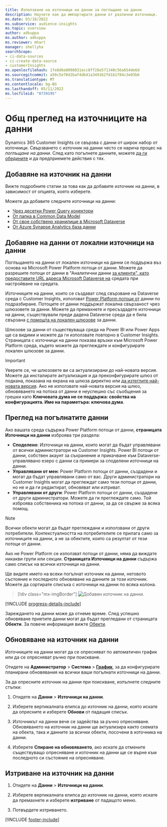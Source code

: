 ```yaml
---
title: Използване на източници на данни за поглъщане на данни
description: Научете как да импортирате данни от различни източници.
ms.date: 03/18/2022
ms.subservice: audience-insights
ms.topic: overview
author: adkuppa
ms.author: adkuppa
ms.reviewer: mhart
manager: shellyha
searchScope:
- ci-data-sources
- ci-create-data-source
- customerInsights
ms.openlocfilehash: 1fe8d6e8098831ecc8ff28e571340c56a654de6d
ms.sourcegitcommit: a50c5e70d2baf4db41a349162fd1b1f84c3e03b6
ms.translationtype: MT
ms.contentlocale: bg-BG
ms.lasthandoff: 05/11/2022
ms.locfileid: "8739195"
---
```

# <a name="data-sources-overview"></a>Общ преглед на източниците на данни



Dynamics 365 Customer Insights се свързва с данни от широк набор от източници. Свързването с източник на данни често се нарича процес на *поглъщане на данни*. След като погълнете данните, можете [да ги обедините](data-unification.md) и да предприемете действия с тях.

## <a name="add-a-data-source"></a>Добавяне на източник на данни

Вижте подробните статии за това как да добавите източник на данни, в зависимост от опцията, която изберете.

Можете да добавите следните източници на данни:

- [Чрез десетки Power Query конектори](connect-power-query.md)
- [От папка в Common Data Model](connect-common-data-model.md)
- [От свое собствено хранилище в Microsoft Dataverse](connect-dataverse-managed-lake.md)
- [От Azure Synapse Analytics база данни](connect-synapse.md)

## <a name="add-data-from-on-premises-data-sources"></a>Добавяне на данни от локални източници на данни

Поглъщането на данни от локален източници на данни се поддържа въз основа на Microsoft Power Platform потоци от данни. Можете да разрешите потоци от данни в "Аналитични данни [за клиенти", като предоставите URL адреса Microsoft Dataverse на](create-environment.md) средата при настройване на средата.

Източниците на данни, които се създават след свързване на Dataverse среда с Customer Insights, използват [Power Platform потоци от](/power-query/dataflows/overview-dataflows-across-power-platform-dynamics-365) данни по подразбиране. Потоците от данни поддържат локална свързаност чрез шлюзовете за данни. Можете да премахнете и пресъздадете източници на данни, съществували преди дадена Dataverse среда да е била свързана [с помощта на локален шлюзове](/data-integration/gateway/service-gateway-app) за данни.

Шлюзове за данни от съществуваща среда на Power BI или Power Apps ще са видими и можете да ги използвате повторно в Customer Insights. Страницата с източници на данни показва връзки към Microsoft Power Platform среда, където можете да преглеждате и конфигурирате локален шлюзове за данни.

> [!IMPORTANT]
> Уверете се, че шлюзовете ви са актуализирани до най-новата версия. Можете да инсталирате актуализация и да преконфигурирате шлюз от подкана, показана на екрана на шлюза директно или [да изтеглите най-новата версия](https://powerapps.microsoft.com/downloads/). Ако не използвате най-новата версия на шлюз, обновяването на потока от данни е неуспешно със съобщения за грешки като **Ключовата дума не се поддържа: свойства на конфигурацията. Име на параметъра: ключова дума**.

## <a name="review-ingested-data"></a>Преглед на погълнатите данни
Ако вашата среда съдържа Power Platform потоци от данни, **страницата Източници на данни** изброява три раздела: 
- **Споделено**: Източници на данни, които могат да бъдат управлявани от всички администратори на Customer Insights. Power BI потоци от данни, собствен акаунт за съхранение и прикачване към Dataverse-управлявано езеро с данни са примери за споделени източници на данни.
- **Управлявани от мен**: Power Platform потоци от данни, създадени и могат да бъдат управлявани само от вас. Други администратори на Customer Insights могат да преглеждат само тези потоци от данни, но не и да ги редактират, обновяват или изтриват.
- **Управлявани от други**: Power Platform потоци от данни, създадени от други администратори. Можете да ги преглеждате само. Той изброява собственика на потока от данни, за да се свърже за всяка помощ.
> [!NOTE]
> Всички обекти могат да бъдат преглеждани и използвани от други потребители. Контекстуалността на потребителите се прилага само за източниците на данни, а не за обектите, които са резултат от тези потоци от данни.

Ако не Power Platform се използват потоци от данни, няма да виждате никакви групи или секции. **Страницата Източници на данни** съдържа само списък на всички източници на данни.

Ще видите името на всеки погълнат източник на данни, неговото състояние и последното обновяване на данните за този източник. Можете да сортирате списъка с източници на данни по всяка колона.

> [!div class="mx-imgBorder"]
> ![Добавен източник на данни.](media/configure-data-datasource-added.png "Добавен източник на данни")

[!INCLUDE [progress-details-include](includes/progress-details-pane.md)]

Зареждането на данни може да отнеме време. След успешно обновяване приетите данни могат да бъдат прегледани от страницата **Обекти**. За повече информация вижте [Обекти](entities.md).

## <a name="refresh-a-data-source"></a>Обновяване на източник на данни

Източниците на данни могат да се опресняват по автоматичен график или да се опресняват ръчно при поискване. 

Отидете на **Администратор** > **Система** > [**График**](system.md#schedule-tab), за да конфигурирате планирани обновявания на всички ваши погълнати източници на данни.

За да опресните източник на данни при поискване, изпълнете следните стъпки:

1. Отидете на **Данни** > **Източници на данни**.

2. Изберете вертикалната елипса до източник на данни, която искате да опресните и изберете **Обнови** от падащия списък.

3. Източникът на данни вече се задейства за ръчно опресняване. Обновяването на източник на данни ще актуализира както схемата на обекта, така и данните за всички обекти, посочени в източника на данни.

4. Изберете **Спиране на обновяването**, ако искате да отмените съществуващо опресняване и източник на данни ще се върне към последното си състояние на опресняване.

## <a name="delete-a-data-source"></a>Изтриване на източник на данни

1. Отидете на **Данни** > **Източници на данни**.

2. Изберете вертикалната елипса до източник на данни, която искате да премахнете и изберете **изтриване** от падащото меню.

3. Потвърдете изтриването.


[!INCLUDE [footer-include](includes/footer-banner.md)]
